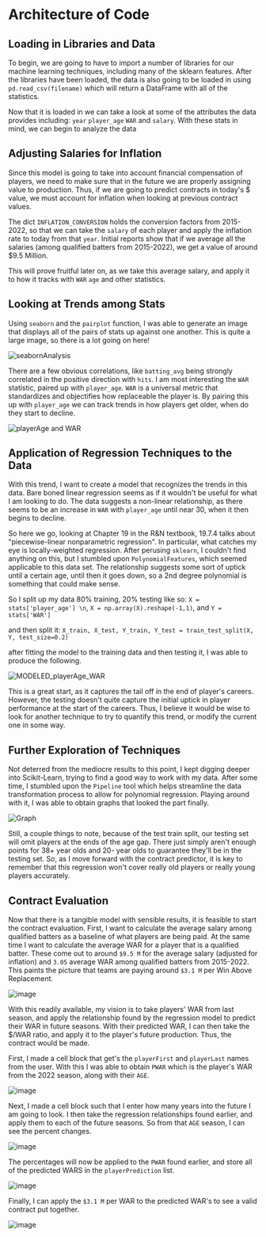 # Architecture of Code

## Loading in Libraries and Data

To begin, we are going to have to import a number of libraries for our machine learning techniques, including many of the sklearn features. After the libraries have been loaded, the data is also going to be loaded in using `pd.read_csv(filename)` which will return a DataFrame with all of the statistics. 

Now that it is loaded in we can take a look at some of the attributes the data provides including: `year` `player_age` `WAR` and ` salary `. With these stats in mind, we can begin to analyze the data

## Adjusting Salaries for Inflation

Since this model is going to take into account financial compensation of players, we need to make sure that in the future we are properly assigning value to production. Thus, if we are going to predict contracts in today's $ value, we must account for inflation when looking at previous contract values.

The dict `INFLATION_CONVERSION` holds the conversion factors from 2015-2022, so that we can take the `salary` of each player and apply the inflation rate to today from that `year`. Initial reports show that if we average all the salaries (among qualified batters from 2015-2022), we get a value of around $9.5 Million.

This will prove fruitful later on, as we take this average salary, and apply it to how it tracks with `WAR` `age` and other statistics.

## Looking at Trends among Stats

Using `seaborn` and the `pairplot` function, I was able to generate an image that displays all of the pairs of stats up against one another. This is quite a large image, so there is a lot going on here!

![seabornAnalysis](https://github.com/eackerm2/MLB-Contract-AI-ML-Project/assets/122949257/d8d4a531-d0b0-4148-8bb4-c14a994cfeab)

There are a few obvious correlations, like `batting_avg` being strongly correlated in the positive direction with `hits`. I am most interesting the `WAR` statistic, paired up with `player_age`. `WAR` is a universal metric that standardizes and objectifies how replaceable the player is. By pairing this up with `player_age` we can track trends in how players get older, when do they start to decline.

![playerAge and WAR](https://github.com/eackerm2/MLB-Contract-AI-ML-Project/assets/122949257/8f6fa833-3a57-4de0-b6ac-8fe3813f3795)

## Application of Regression Techniques to the Data

With this trend, I want to create a model that recognizes the trends in this data. Bare boned linear regression seems as if it wouldn't be useful for what I am looking to do. The data suggests a non-linear relationship, as there seems to be an increase in `WAR` with `player_age` until near 30, when it then begins to decline.

So here we go, looking at Chapter 19 in the R&N textbook, 19.7.4 talks about "piecewise-linear nonparametric regression". In particular, what catches my eye is locally-weighted regression. After perusing `sklearn`, I couldn't find anything on this, but I stumbled upon `PolynomialFeatures`, which seemed applicable to this data set. The relationship suggests some sort of uptick until a certain age, until then it goes down, so a 2nd degree polynomial is something that could make sense. 

So I split up my data 80% training, 20% testing like so: 
`X = stats['player_age'] \n`,
`X = np.array(X).reshape(-1,1)`, and
`Y = stats['WAR']`

and then split it: `X_train, X_test, Y_train, Y_test = train_test_split(X, Y, test_size=0.2)`

after fitting the model to the training data and then testing it, I was able to produce the following.

![MODELED_playerAge_WAR](https://github.com/eackerm2/MLB-Contract-AI-ML-Project/assets/122949257/705ae5bf-2dd0-4676-a896-a996d08a318d)

This is a great start, as it captures the tail off in the end of player's careers. However, the testing doesn't quite capture the initial uptick in player performance at the start of the careers. Thus, I believe it would be wise to look for another technique to try to quantify this trend, or modify the current one in some way.

## Further Exploration of Techniques

Not deterred from the mediocre results to this point, I kept digging deeper into Scikit-Learn, trying to find a good way to work with my data. After some time, I stumbled upon the `Pipeline` tool which helps streamline the data transformation process to allow for polynomial regression. Playing around with it, I was able to obtain graphs that looked the part finally.

![Graph](https://github.com/eackerm2/MLB-Contract-AI-ML-Project/assets/122949257/d78b279d-b412-4c54-b38e-5b8ba071e70c)

Still, a couple things to note, because of the test train split, our testing set will omit players at the ends of the age gap. There just simply aren't enough points for 38+ year olds and 20- year olds to guarantee they'll be in the testing set. So, as I move forward with the contract predictor, it is key to remember that this regression won't cover really old players or really young players accurately.

## Contract Evaluation

Now that there is a tangible model with sensible results, it is feasible to start the contract evaluation. First, I want to calculate the average salary among qualified batters as a baseline of what players are being paid. At the same time I want to calculate the average WAR for a player that is a qualified batter. These come out to around `$9.5 M` for the average salary (adjusted for inflation) and `3.05` average WAR among qualified batters from 2015-2022. This paints the picture that teams are paying around `$3.1 M` per Win Above Replacement.

![image](https://github.com/eackerm2/MLB-Contract-AI-ML-Project/assets/122949257/5847e1fe-2dd0-488f-aa82-90d71173c006)

With this readily available, my vision is to take players' WAR from last season, and apply the relationship found by the regression model to predict their WAR in future seasons. With their predicted WAR, I can then take the $/WAR ratio, and apply it to the player's future production. Thus, the contract would be made.

First, I made a cell block that get's the `playerFirst` and `playerLast` names from the user. With this I was able to obtain `PWAR` which is the player's WAR from the 2022 season, along with their `AGE`.

![image](https://github.com/eackerm2/MLB-Contract-AI-ML-Project/assets/122949257/0d95292d-a10e-461a-b25e-db4b77950bcc)

Next, I made a cell block such that I enter how many years into the future I am going to look. I then take the regression relationships found earlier, and apply them to each of the future seasons. So from that `AGE` season, I can see the percent changes.

![image](https://github.com/eackerm2/MLB-Contract-AI-ML-Project/assets/122949257/3841972c-d51b-48d9-b277-f609b33fb2c8)

The percentages will now be applied to the `PWAR` found earlier, and store all of the predicted WARS in the `playerPrediction` list. 

![image](https://github.com/eackerm2/MLB-Contract-AI-ML-Project/assets/122949257/5a003fd0-c54f-4be2-add5-824a4cbfe531)

Finally, I can apply the `$3.1 M` per WAR to the predicted WAR's to see a valid contract put together.

![image](https://github.com/eackerm2/MLB-Contract-AI-ML-Project/assets/122949257/51abe9da-4c3b-441d-987b-12ea018c7fd7)




